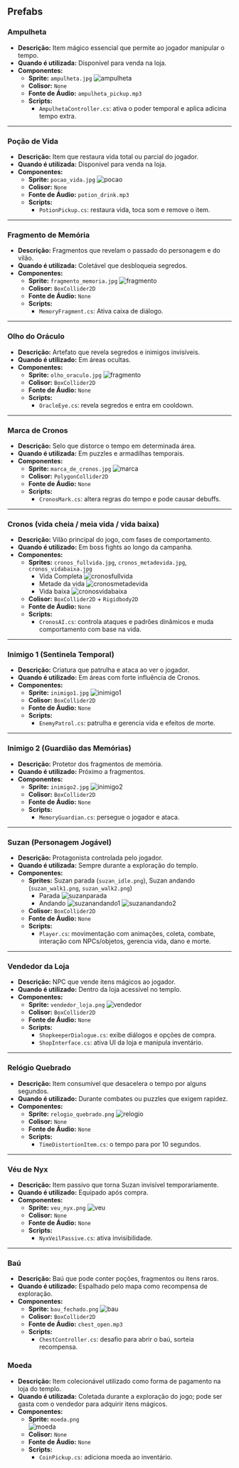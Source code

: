 ## Prefabs

### Ampulheta

- **Descrição:** Item mágico essencial que permite ao jogador manipular o tempo.
- **Quando é utilizada:** Disponível para venda na loja.
- **Componentes:**
  - **Sprite:** `ampulheta.jpg`
        ![ampulheta](https://github.com/LucasRezendeSimoes/Templus_Fugit/blob/main/project/images/ampulheta.jpg)
  - **Colisor:** `None`
  - **Fonte de Áudio:** `ampulheta_pickup.mp3`
  - **Scripts:**
    - `AmpulhetaController.cs`: ativa o poder temporal e aplica adicina tempo extra.

---

### Poção de Vida

- **Descrição:** Item que restaura vida total ou parcial do jogador.
- **Quando é utilizada:** Disponível para venda na loja.
- **Componentes:**
  - **Sprite:** `pocao_vida.jpg`
        ![pocao](https://github.com/LucasRezendeSimoes/Templus_Fugit/blob/main/project/images/pocao_vida.jpg)
  - **Colisor:** `None`
  - **Fonte de Áudio:** `potion_drink.mp3`
  - **Scripts:**
    - `PotionPickup.cs`: restaura vida, toca som e remove o item.

---

### Fragmento de Memória

- **Descrição:** Fragmentos que revelam o passado do personagem e do vilão.
- **Quando é utilizada:** Coletável que desbloqueia segredos.
- **Componentes:**
  - **Sprite:** `fragmento_memoria.jpg`
        ![fragmento](https://github.com/LucasRezendeSimoes/Templus_Fugit/blob/main/project/images/fragmento_memoria.jpg)
  - **Colisor:** `BoxCollider2D`
  - **Fonte de Áudio:** `None`
  - **Scripts:**
    - `MemoryFragment.cs`: Ativa caixa de diálogo.

---

### Olho do Oráculo

- **Descrição:** Artefato que revela segredos e inimigos invisíveis.
- **Quando é utilizado:** Em áreas ocultas.
- **Componentes:**
  - **Sprite:** `olho_oraculo.jpg`
        ![fragmento](https://github.com/LucasRezendeSimoes/Templus_Fugit/blob/main/project/images/olho_oraculo.jpg)
  - **Colisor:** `BoxCollider2D`
  - **Fonte de Áudio:** `None`
  - **Scripts:**
    - `OracleEye.cs`: revela segredos e entra em cooldown.

---

### Marca de Cronos

- **Descrição:** Selo que distorce o tempo em determinada área.
- **Quando é utilizada:** Em puzzles e armadilhas temporais.
- **Componentes:**
  - **Sprite:** `marca_de_cronos.jpg`
        ![marca](https://github.com/LucasRezendeSimoes/Templus_Fugit/blob/main/project/images/marca_de_cronos.jpg)
  - **Colisor:** `PolygonCollider2D`
  - **Fonte de Áudio:** `None`
  - **Scripts:**
    - `CronosMark.cs`: altera regras do tempo e pode causar debuffs.

---

### Cronos (vida cheia / meia vida / vida baixa)

- **Descrição:** Vilão principal do jogo, com fases de comportamento.
- **Quando é utilizado:** Em boss fights ao longo da campanha.
- **Componentes:**
  - **Sprites:** `cronos_fullvida.jpg`, `cronos_metadevida.jpg`, `cronos_vidabaixa.jpg`
    - Vida Completa
        ![cronosfullvida](https://github.com/LucasRezendeSimoes/Templus_Fugit/blob/main/project/images/cronos_fullvida.jpg)
    - Metade da vida
        ![cronosmetadevida](https://github.com/LucasRezendeSimoes/Templus_Fugit/blob/main/project/images/cronos_metadevida.jpg)
    - Vida baixa 
        ![cronosvidabaixa](https://github.com/LucasRezendeSimoes/Templus_Fugit/blob/main/project/images/cronos_vidabaixa.jpg)
  - **Colisor:** `BoxCollider2D` + `Rigidbody2D`
  - **Fonte de Áudio:** `None`
  - **Scripts:**
    - `CronosAI.cs`: controla ataques e padrões dinâmicos e muda comportamento com base na vida.

---

### Inimigo 1 (Sentinela Temporal)

- **Descrição:** Criatura que patrulha e ataca ao ver o jogador.
- **Quando é utilizado:** Em áreas com forte influência de Cronos.
- **Componentes:**
  - **Sprite:** `inimigo1.jpg`
        ![inimigo1](https://github.com/LucasRezendeSimoes/Templus_Fugit/blob/main/project/images/inimigo1.jpg)
  - **Colisor:** `BoxCollider2D`
  - **Fonte de Áudio:** `None`
  - **Scripts:**
    - `EnemyPatrol.cs`: patrulha e gerencia vida e efeitos de morte.

---

### Inimigo 2 (Guardião das Memórias)

- **Descrição:** Protetor dos fragmentos de memória.
- **Quando é utilizado:** Próximo a fragmentos.
- **Componentes:**
  - **Sprite:** `inimigo2.jpg`
        ![inimigo2](https://github.com/LucasRezendeSimoes/Templus_Fugit/blob/main/project/images/inimigo2.jpg)
  - **Colisor:** `BoxCollider2D`
  - **Fonte de Áudio:** `None`
  - **Scripts:**
    - `MemoryGuardian.cs`: persegue o jogador e ataca.
---

### Suzan (Personagem Jogável)

- **Descrição:** Protagonista controlada pelo jogador.
- **Quando é utilizada:** Sempre durante a exploração do templo.
- **Componentes:**
  - **Sprites:** Suzan parada (`suzan_idle.png`), Suzan andando (`suzan_walk1.png`, `suzan_walk2.png`)
      - Parada
        ![suzanparada](https://github.com/LucasRezendeSimoes/Templus_Fugit/blob/main/project/images/suzan3.jpg)
      - Andando
        ![suzanandando1](https://github.com/LucasRezendeSimoes/Templus_Fugit/blob/main/project/images/suzan1.jpg)
        ![suzanandando2](https://github.com/LucasRezendeSimoes/Templus_Fugit/blob/main/project/images/suzan2.jpg)
  - **Colisor:** `BoxCollider2D`
  - **Fonte de Áudio:** `None`
  - **Scripts:**
    - `Player.cs`: movimentação com animações, coleta, combate, interação com NPCs/objetos, gerencia vida, dano e morte.

---

### Vendedor da Loja

- **Descrição:** NPC que vende itens mágicos ao jogador.
- **Quando é utilizado:** Dentro da loja acessível no templo.
- **Componentes:**
  - **Sprite:** `vendedor_loja.png`
        ![vendedor](https://github.com/LucasRezendeSimoes/Templus_Fugit/blob/main/project/images/vendedor%20loja.jpg)
  - **Colisor:** `BoxCollider2D`
  - **Fonte de Áudio:** `None`
  - **Scripts:**
    - `ShopkeeperDialogue.cs`: exibe diálogos e opções de compra.
    - `ShopInterface.cs`: ativa UI da loja e manipula inventário.

---

### Relógio Quebrado

- **Descrição:** Item consumível que desacelera o tempo por alguns segundos.
- **Quando é utilizado:** Durante combates ou puzzles que exigem rapidez.
- **Componentes:**
  - **Sprite:** `relogio_quebrado.png`
        ![relogio](https://github.com/LucasRezendeSimoes/Templus_Fugit/blob/main/project/images/relogio_quebrado.jpg)
  - **Colisor:** `None` 
  - **Fonte de Áudio:** `None`
  - **Scripts:**
    - `TimeDistortionItem.cs`: o tempo para por 10 segundos.

---

### Véu de Nyx

- **Descrição:** Item passivo que torna Suzan invisível temporariamente.
- **Quando é utilizado:** Equipado após compra.
- **Componentes:**
  - **Sprite:** `veu_nyx.png`
        ![veu](https://github.com/LucasRezendeSimoes/Templus_Fugit/blob/main/project/images/V%C3%A9u_de_Nyx.jpg)
  - **Colisor:** `None`
  - **Fonte de Áudio:** `None`
  - **Scripts:**
    - `NyxVeilPassive.cs`: ativa invisibilidade.

---

### Baú

- **Descrição:** Baú que pode conter poções, fragmentos ou itens raros.
- **Quando é utilizado:** Espalhado pelo mapa como recompensa de exploração.
- **Componentes:**
  - **Sprite:** `bau_fechado.png`
        ![bau](https://github.com/LucasRezendeSimoes/Templus_Fugit/blob/main/project/images/bau.jpg)
  - **Colisor:** `BoxCollider2D`
  - **Fonte de Áudio:** `chest_open.mp3`
  - **Scripts:**
    - `ChestController.cs`: desafio para abrir o baú, sorteia recompensa.

### Moeda

- **Descrição:** Item colecionável utilizado como forma de pagamento na loja do templo.
- **Quando é utilizada:** Coletada durante a exploração do jogo; pode ser gasta com o vendedor para adquirir itens mágicos.
- **Componentes:**
  - **Sprite:** `moeda.png`  
    ![moeda](https://github.com/LucasRezendeSimoes/Templus_Fugit/blob/main/project/images/moeda.jpg)
  - **Colisor:** `None`
  - **Fonte de Áudio:** `None`
  - **Scripts:**
    - `CoinPickup.cs`: adiciona moeda ao inventário.
